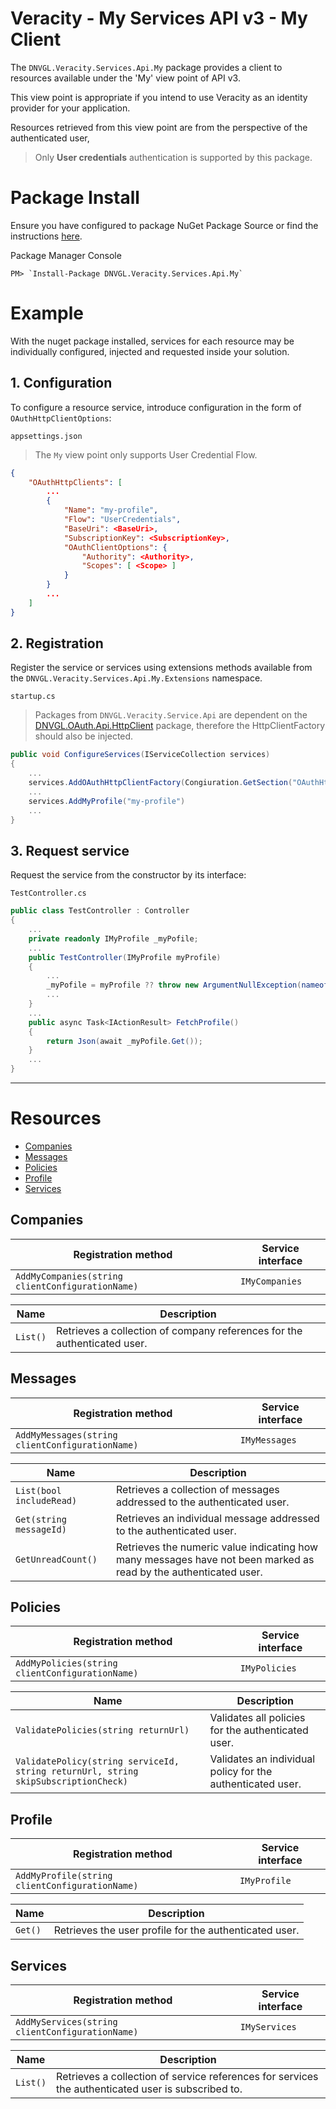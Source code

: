 # Veracity - My Services API v3 - My Client
The `DNVGL.Veracity.Services.Api.My` package provides a client to resources available under the 'My' view point of API v3.

This view point is appropriate if you intend to use Veracity as an identity provider for your application.

Resources retrieved from this view point are from the perspective of the authenticated user, 
> Only **User credentials** authentication is supported by this package.

# Package Install

Ensure you have configured to package NuGet Package Source or find the instructions [here](/articles/PackageInstall.md).

Package Manager Console
```
PM> `Install-Package DNVGL.Veracity.Services.Api.My`
```

# Example

With the nuget package installed, services for each resource may be individually configured, injected and requested inside your solution.

## 1. Configuration
To configure a resource service, introduce configuration in the form of `OAuthHttpClientOptions`:

 `appsettings.json`
 > The `My` view point only supports User Credential Flow.
```json
{
	"OAuthHttpClients": [
		...
		{
			"Name": "my-profile",
			"Flow": "UserCredentials",
			"BaseUri": <BaseUri>,
			"SubscriptionKey": <SubscriptionKey>,
			"OAuthClientOptions": {
				"Authority": <Authority>,
				"Scopes": [ <Scope> ]
			}
		}
		...
	]
}
```

## 2. Registration
Register the service or services using extensions methods available from the `DNVGL.Veracity.Services.Api.My.Extensions` namespace.

`startup.cs`
> Packages from `DNVGL.Veracity.Service.Api` are dependent on the [DNVGL.OAuth.Api.HttpClient](/articles/DNVGL.OAuth.Api.HttpClient.md) package, therefore the HttpClientFactory should also be injected.
```cs
public void ConfigureServices(IServiceCollection services)
{
	...
	services.AddOAuthHttpClientFactory(Congiuration.GetSection("OAuthHttpClients").Get<IEnumerable<OAuthHttpClientFactoryOptions>>());
	...
	services.AddMyProfile("my-profile")
	...
}
```

## 3. Request service
Request the service from the constructor by its interface:

`TestController.cs`
```cs
public class TestController : Controller
{
	...
	private readonly IMyProfile _myPofile;
	...
	public TestController(IMyProfile myProfile)
	{
		...
		_myPofile = myProfile ?? throw new ArgumentNullException(nameof(myProfile));
		...
	}
	...
	public async Task<IActionResult> FetchProfile()
	{
		return Json(await _myPofile.Get());
	}
	...
}
```
---
# Resources
- [Companies](#companies)
- [Messages](#messages)
- [Policies](#policies)
- [Profile](#profile)
- [Services](#services)

## Companies
| Registration method | Service interface |
|--|--|
| `AddMyCompanies(string clientConfigurationName)` | `IMyCompanies` |

| Name | Description |
|--|--|
| `List()` | Retrieves a collection of company references for the authenticated user. |

## Messages
| Registration method | Service interface |
|--|--|
| `AddMyMessages(string clientConfigurationName)` | `IMyMessages` |

| Name | Description |
|--|--|
| `List(bool includeRead)` | Retrieves a collection of messages addressed to the authenticated user. |
| `Get(string messageId)` | Retrieves an individual message addressed to the authenticated user. |
| `GetUnreadCount()` | Retrieves the numeric value indicating how many messages have not been marked as read by the authenticated user. |

## Policies
| Registration method | Service interface |
|--|--|
| `AddMyPolicies(string clientConfigurationName)` | `IMyPolicies` |

| Name | Description |
|--|--|
| `ValidatePolicies(string returnUrl)` | Validates all policies for the authenticated user. |
| `ValidatePolicy(string serviceId, string returnUrl, string skipSubscriptionCheck)` | Validates an individual policy for the authenticated user. | 

## Profile
| Registration method | Service interface |
|--|--|
| `AddMyProfile(string clientConfigurationName)` | `IMyProfile` |

| Name | Description |
|--|--|
| `Get()` | Retrieves the user profile for the authenticated user. |

## Services
| Registration method | Service interface |
|--|--|
| `AddMyServices(string clientConfigurationName)` | `IMyServices` |

| Name | Description |
|--|--|
| `List()` | Retrieves a collection of service references for services the authenticated user is subscribed to. |
